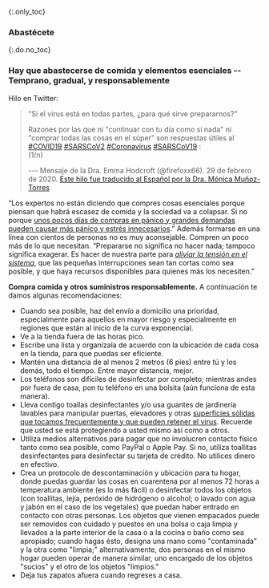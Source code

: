 {:.only_toc}
### Abastécete

{:.do.no_toc}
### Hay que abastecerse de comida y elementos esenciales -- Temprano, gradual, y responsablemente

Hilo en Twitter:

>"Si el virus está en todas partes, ¿para qué sirve prepararnos?"
>
>Razones por las que ni "continuar con tu día como si nada" ni "comprar 
>todas las cosas en el súper" son respuestas útiles al
>[\#COVID19](https://twitter.com/hashtag/COVID19?src=hash&ref_src=twsrc%5Etfw)
> [\#SARSCoV2](https://twitter.com/hashtag/SARSCoV2?src=hash&ref_src=twsrc%5Etfw)
> [\#Coronavirus](https://twitter.com/hashtag/Coronavirus?src=hash&ref_src=twsrc%5Etfw)
> [\#SARSCoV19](https://twitter.com/hashtag/SARSCoV19?src=hash&ref_src=twsrc%5Etfw)
> :\
> (1/n)
>
> --- Mensaje de la Dra. Emma Hodcroft (\@firefoxx66). 29 de febrero de 2020. [Este hilo fue traducido al Español por la Dra. Mónica Muñoz-Torres](https://twitter.com/monimunozto/status/1234430566709129216)

“Los expertos no están diciendo que compres cosas esenciales porque piensan que habrá escasez de comida y la sociedad va a colapsar. Si no porque [unos pocos días de compras en pánico y grandes demandas pueden causar más pánico y estrés innecesarios](https://twitter.com/monimunozto/status/1234430481703133184).” Además formarse en una línea con cientos de personas no es muy aconsejable. Compren un poco más de lo que necesitan. “Prepararse no significa no hacer nada; tampoco significa exagerar. Es hacer de nuestra parte para [*aliviar la tensión en el sistema*](https://twitter.com/monimunozto/status/1234430481703133184), que las pequeñas interrupciones sean tan cortas como sea posible, y que haya recursos disponibles para quienes más los necesiten.”

**Compra comida y otros suministros responsablemente.** A continuación te damos algunas recomendaciones:
- Cuando sea posible, haz del envío a domicilio una prioridad, especialmente para aquellos en mayor riesgo y especialmente en regiones que están al inicio de la curva exponencial.
- Ve a la tienda fuera de las horas pico.
- Escribe una lista y organízala de acuerdo con la ubicación de cada cosa en la tienda, para que puedas ser eficiente.
- Mantén una distancia de al menos 2 metros (6 pies) entre tú y los demás, todo el tiempo. Entre mayor distancia, mejor.
- Los teléfonos son difíciles de desinfectar por completo; mientras andes por fuera de casa, pon tu teléfono en una bolsita (aún funciona de esta manera).
- Lleva contigo toallas desinfectantes y/o usa guantes de jardinería lavables para manipular puertas, elevadores y otras [superficies sólidas que tocamos frecuentemente y que pueden retener el virus](https://www.nytimes.com/2020/03/17/health/coronavirus-surfaces-aerosols.html). Recuerde que usted se está protegiendo a usted mismo así como a otros.
- Utiliza medios alternativos para pagar que no involucren contacto físico tanto como sea posible, como PayPal o Apple Pay. Si no, utiliza toallitas desinfectantes para desinfectar su tarjeta de crédito. No utilices dinero en efectivo.
- Crea un protocolo de descontaminación y ubicación para tu hogar, donde puedas guardar las cosas en cuarentena por al menos 72 horas a temperatura ambiente (es lo más fácil) o desinfectar todos los objetos (con toallitas, lejía, peróxido de hidrógeno o alcohol; o lavado con agua y jabón en el caso de los vegetales) que puedan haber entrado en contacto con otras personas. Los objetos que vienen empacados puede ser removidos con cuidado y puestos en una bolsa o caja limpia y llevados a la parte interior de la casa o a la cocina o baño como sea apropiado; cuando hagas ésto, designa una mano como "contaminada" y la otra como "limpia;" alternativamente, dos personas en el mismo hogar pueden operar de manera similar, uno encargado de los objetos "sucios" y el otro de los objetos "limpios." 
- Deja tus zapatos afuera cuando regreses a casa.

